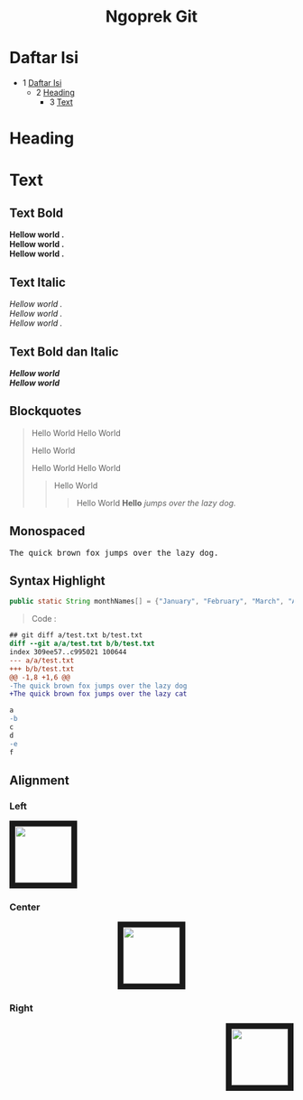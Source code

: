 <h1 align="center">Ngoprek Git</h1>

# Daftar Isi
- 1 [Daftar Isi](#daftar-isi)
  - 2 [Heading](#heading)
    - 3 [Text](#text)
# Heading

# Text

## Text Bold

**Hellow world .** <br/>
__Hellow world .__ <br/>
<strong>Hellow world .</strong> <br/>

## Text Italic
*Hellow world .* </br>
_Hellow world ._ </br>
<em>Hellow world .</em> </br>

## Text Bold dan Italic
**_Hellow world_** <br/>
<strong><em>Hellow world</em></strong>

## Blockquotes
> Hello World
> Hello World
>
> Hello World
>
> Hello World
> Hello World
>> Hello World
>>> Hello World
> **Hello** *jumps over the lazy dog.*
>

## Monospaced
<samp>The quick brown fox jumps over the lazy dog.</samp>

## Syntax Highlight
```java
public static String monthNames[] = {"January", "February", "March", "April", "May", "June", "July", "August", "September", "October", "November", "December"};
```

> Code : 
```diff
## git diff a/test.txt b/test.txt
diff --git a/a/test.txt b/b/test.txt
index 309ee57..c995021 100644
--- a/a/test.txt
+++ b/b/test.txt
@@ -1,8 +1,6 @@
-The quick brown fox jumps over the lazy dog
+The quick brown fox jumps over the lazy cat

a
-b
c
d
-e
f
```


## Alignment

### Left
<p align="left">
<img src="https://images.unsplash.com/photo-1415604934674-561df9abf539?ixlib=rb-1.2.1&ixid=eyJhcHBfaWQiOjEyMDd9&auto=format&fit=crop&w=2772&q=80" width="100" height="100" border="10"/>
</p>

### Center
<p align="center">
<img src="https://images.unsplash.com/photo-1415604934674-561df9abf539?ixlib=rb-1.2.1&ixid=eyJhcHBfaWQiOjEyMDd9&auto=format&fit=crop&w=2772&q=80" width="100" height="100" border="10"/>
</p>

### Right
<p align="right">
<img src="https://images.unsplash.com/photo-1415604934674-561df9abf539?ixlib=rb-1.2.1&ixid=eyJhcHBfaWQiOjEyMDd9&auto=format&fit=crop&w=2772&q=80" width="100" height="100" border="10"/>
</p>


